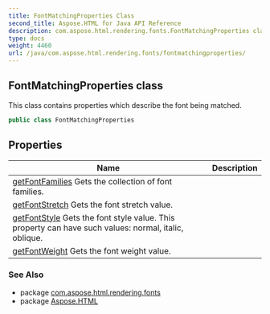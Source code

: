 ```yaml
---
title: FontMatchingProperties Class
second_title: Aspose.HTML for Java API Reference
description: com.aspose.html.rendering.fonts.FontMatchingProperties class. This class contains properties which describe the font being matched
type: docs
weight: 4460
url: /java/com.aspose.html.rendering.fonts/fontmatchingproperties/
---
```

## FontMatchingProperties class

This class contains properties which describe the font being matched.

```java
public class FontMatchingProperties
```

## Properties

| Name | Description |
| --- | --- |
| [getFontFamilies](../../com.aspose.html.rendering.fonts/fontmatchingproperties/fontfamilies/) Gets the collection of font families. |
| [getFontStretch](../../com.aspose.html.rendering.fonts/fontmatchingproperties/fontstretch/) Gets the font stretch value. |
| [getFontStyle](../../com.aspose.html.rendering.fonts/fontmatchingproperties/fontstyle/) Gets the font style value. This property can have such values: normal, italic, oblique. |
| [getFontWeight](../../com.aspose.html.rendering.fonts/fontmatchingproperties/fontweight/) Gets the font weight value. |

### See Also

* package [com.aspose.html.rendering.fonts](../../com.aspose.html.rendering.fonts/)
* package [Aspose.HTML](../../)
